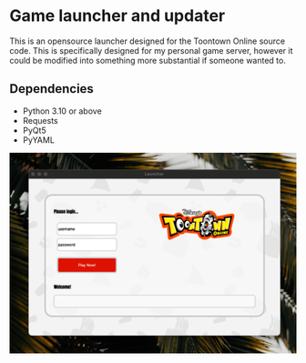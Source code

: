 # Game launcher and updater
This is an opensource launcher designed for the Toontown Online source code. This is specifically designed for my personal game server, however it could be modified into something more substantial if someone wanted to.

## Dependencies
- Python 3.10 or above
- Requests
- PyQt5
- PyYAML

![launcher](https://github.com/nate97/Launcher/blob/master/demo_images/example_01.png)
